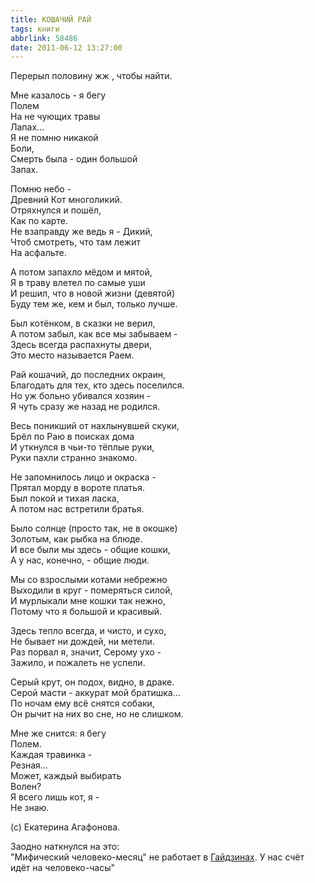 ```yaml
---
title: КОШАЧИЙ РАЙ
tags: книги
abbrlink: 58486
date: 2011-06-12 13:27:00
---
```


Перерыл половину жж  , чтобы найти.  
  
Мне казалось - я бегу  
Полем  
На не чующих травы   
Лапах...  
Я не помню никакой   
Боли,  
Смерть была - один большой  
Запах.  
  
Помню небо -  
Древний Кот многоликий.  
Отряхнулся и пошёл,  
Как по карте.  
Не взаправду же ведь я - Дикий,  
Чтоб смотреть, что там лежит  
На асфальте.  
  
А потом запахло мёдом и мятой,  
Я в траву влетел по самые уши  
И решил, что в новой жизни (девятой)  
Буду тем же, кем и был, только лучше.  
  
Был котёнком, в сказки не верил,  
А потом забыл, как все мы забываем -  
Здесь всегда распахнуты двери,  
Это место называется Раем.  
  
Рай кошачий, до последних окраин,  
Благодать для тех, кто здесь поселился.  
Но уж больно убивался хозяин -  
Я чуть сразу же назад не родился.  
  
Весь поникший от нахлынувшей скуки,  
Брёл по Раю в поисках дома  
И уткнулся в чьи-то тёплые руки,  
Руки пахли странно знакомо.  
  
Не запомнилось лицо и окраска -  
Прятал морду в вороте платья.  
Был покой и тихая ласка,  
А потом нас встретили братья.  
  
Было солнце (просто так, не в окошке)  
Золотым, как рыбка на блюде.  
И все были мы здесь - общие кошки,  
А у нас, конечно, - общие люди.  
  
Мы со взрослыми котами небрежно  
Выходили в круг - померяться силой,  
И мурлыкали мне кошки так нежно,  
Потому что я большой и красивый.  
  
Здесь тепло всегда, и чисто, и сухо,  
Не бывает ни дождей, ни метели.  
Раз порвал я, значит, Серому ухо -  
Зажило, и пожалеть не успели.  
  
Серый крут, он подох, видно, в драке.  
Серой масти - аккурат мой братишка...  
По ночам ему всё снятся собаки,  
Он рычит на них во сне, но не слишком.  
  
Мне же снится: я бегу  
Полем.  
Каждая травинка -  
Резная...  
Может, каждый выбирать  
Волен?  
Я всего лишь кот, я -  
Не знаю.  
  
(с) Екатерина Агафонова.   
  
  
Заодно наткнулся на это:  
"Мифический человеко-месяц" не работает в [Гайдзинах](http://gaijin.ru/). У нас счёт идёт на человеко-часы"